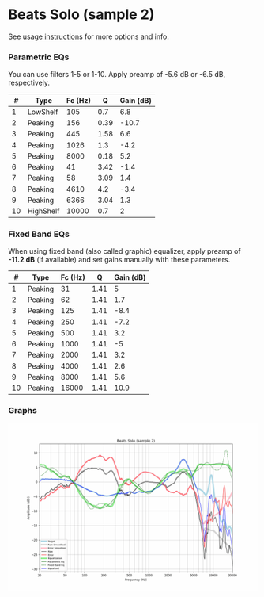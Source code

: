 # Beats Solo (sample 2)
See [usage instructions](https://github.com/jaakkopasanen/AutoEq#usage) for more options and info.

### Parametric EQs
You can use filters 1-5 or 1-10. Apply preamp of -5.6 dB or -6.5 dB, respectively.

|   # | Type      |   Fc (Hz) |    Q |   Gain (dB) |
|-----|-----------|-----------|------|-------------|
|   1 | LowShelf  |       105 | 0.7  |         6.8 |
|   2 | Peaking   |       156 | 0.39 |       -10.7 |
|   3 | Peaking   |       445 | 1.58 |         6.6 |
|   4 | Peaking   |      1026 | 1.3  |        -4.2 |
|   5 | Peaking   |      8000 | 0.18 |         5.2 |
|   6 | Peaking   |        41 | 3.42 |        -1.4 |
|   7 | Peaking   |        58 | 3.09 |         1.4 |
|   8 | Peaking   |      4610 | 4.2  |        -3.4 |
|   9 | Peaking   |      6366 | 3.04 |         1.3 |
|  10 | HighShelf |     10000 | 0.7  |         2   |

### Fixed Band EQs
When using fixed band (also called graphic) equalizer, apply preamp of **-11.2 dB** (if available) and set gains manually with these parameters.

|   # | Type    |   Fc (Hz) |    Q |   Gain (dB) |
|-----|---------|-----------|------|-------------|
|   1 | Peaking |        31 | 1.41 |         5   |
|   2 | Peaking |        62 | 1.41 |         1.7 |
|   3 | Peaking |       125 | 1.41 |        -8.4 |
|   4 | Peaking |       250 | 1.41 |        -7.2 |
|   5 | Peaking |       500 | 1.41 |         3.2 |
|   6 | Peaking |      1000 | 1.41 |        -5   |
|   7 | Peaking |      2000 | 1.41 |         3.2 |
|   8 | Peaking |      4000 | 1.41 |         2.6 |
|   9 | Peaking |      8000 | 1.41 |         5.6 |
|  10 | Peaking |     16000 | 1.41 |        10.9 |

### Graphs
![](./Beats%20Solo%20(sample%202).png)
